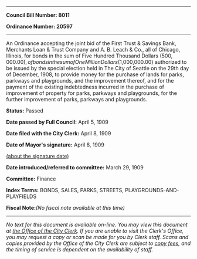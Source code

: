 

********

**Council Bill Number: 8011**
   
**Ordinance Number: 20597**
********

 An Ordinance accepting the joint bid of the First Trust & Savings Bank, Merchants Loan & Trust Company and A. B. Leach & Co., all of Chicago, Illinois, for bonds in the sum of Five Hundred Thousand Dollars ($500,000.00), of bonds in the sum of One Million Dollars ($1,000,000.00) authorized to be issued by the special election held in The City of Seattle on the 29th day of December, 1908, to provide money for the purchase of lands for parks, parkways and playgrounds, and the improvement thereof, and for the payment of the existing indebtedness incurred in the purchase of improvement of property for parks, parkways and playgrounds, for the further improvement of parks, parkways and playgrounds.

**Status:** Passed
   
**Date passed by Full Council:** April 5, 1909
   
**Date filed with the City Clerk:** April 8, 1909
   
**Date of Mayor's signature:** April 8, 1909
   
[(about the signature date)](/~public/approvaldate.htm)
   
   
   
**Date introduced/referred to committee:** March 29, 1909
   
**Committee:** Finance
   
   
**Index Terms:** BONDS, SALES, PARKS, STREETS, PLAYGROUNDS-AND-PLAYFIELDS

**Fiscal Note:**_(No fiscal note available at this time)_
********

_No text for this document is available on-line. You may view this document at [the Office of the City Clerk](http://www.seattle.gov/leg/clerk/contactUs.htm). If you are unable to visit the Clerk's Office, you may request a copy or scan be made for you by Clerk staff. Scans and copies provided by the Office of the City Clerk are subject to [copy fees](http://clerk.seattle.gov/~public/clerkfees.htm), and the timing of service is dependent on the availability of staff._

